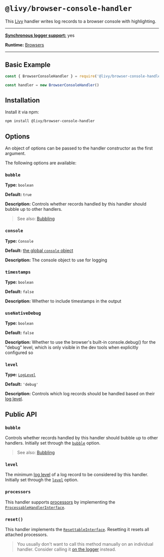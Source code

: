 # `@livy/browser-console-handler`

This [Livy](../../README.md#readme) handler writes log records to a browser console with highlighting.

---

[**Synchronous logger support:**](../../README.md#synchronous-and-asynchronous-logging) yes

**Runtime:** [Browsers](../../README.md#usage-in-browsers)

---

## Basic Example

```js
const { BrowserConsoleHandler } = require('@livy/browser-console-handler')

const handler = new BrowserConsoleHandler()
```

## Installation

Install it via npm:

```bash
npm install @livy/browser-console-handler
```

## Options

An object of options can be passed to the handler constructor as the first argument.

The following options are available:

### `bubble`

**Type:** `boolean`

**Default:** `true`

**Description:** Controls whether records handled by this handler should bubble up to other handlers.

> See also: [Bubbling](../../README.md#bubbling)

### `console`

**Type:** `Console`

**Default:** [the global `console` object](https://developer.mozilla.org/en-US/docs/Web/API/Console)

**Description:** The console object to use for logging

### `timestamps`

**Type:** `boolean`

**Default:** `false`

**Description:** Whether to include timestamps in the output

### `useNativeDebug`

**Type:** `boolean`

**Default:** `false`

**Description:** Whether to use the browser's built-in console.debug() for the "debug" level, which is only visible in the dev tools when explicitly configured so

### `level`

**Type:** [`LogLevel`](../contracts/README.md#loglevel)

**Default:** `'debug'`

**Description:** Controls which log records should be handled based on their [log level](../../README.md#log-levels).

## Public API

### `bubble`

Controls whether records handled by this handler should bubble up to other handlers. Initially set through the [`bubble`](#bubble) option.

> See also: [Bubbling](../../README.md#bubbling)

### `level`

The minimum [log level](../../README.md#log-levels) of a log record to be considered by this handler. Initially set through the [`level`](#level) option.

### `processors`

This handler supports [processors](../../README.md#processors) by implementing the [`ProcessableHandlerInterface`](../contracts/README.md#processablehandlerinterface).

### `reset()`

This handler implements the [`ResettableInterface`](../contracts/README.md#resettableinterface). Resetting it resets all attached processors.

> You usually don't want to call this method manually on an individual handler. Consider calling it [on the logger](../logger/README.md#reset) instead.
